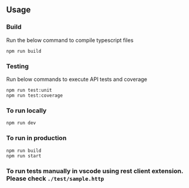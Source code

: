 ## Usage

### Build

Run the below command to compile typescript files
```
npm run build
```

### Testing
Run below commands to execute API tests and coverage
```
npm run test:unit
npm run test:coverage
```
### To run locally
```
npm run dev
```

### To run in production
```
npm run build
npm run start
```

### To run tests manually in vscode using rest client extension. Please check `./test/sample.http`
